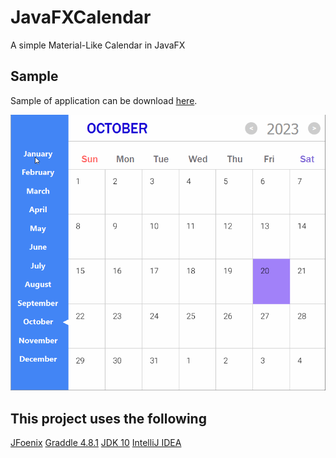 # JavaFXCalendar

A simple Material-Like Calendar in JavaFX


## Sample
Sample of application can be download [here](https://github.com/SeynalKim/JavaFXCalendar/blob/master/build/libs/JavaFXCalendar-1.0-SNAPSHOT.jar?raw=true).

![alt text](https://github.com/SeynalKim/JavaFXCalendar/blob/master/build/resources/main/images/sample%202.gif)

## This project uses the following

[JFoenix](https://github.com/jfoenixadmin/JFoenix)
[Graddle 4.8.1](https://gradle.org/install/)
[JDK 10](http://www.oracle.com/technetwork/java/javase/downloads/jdk10-downloads-4416644.html)
[IntelliJ IDEA](https://www.jetbrains.com/idea/)
